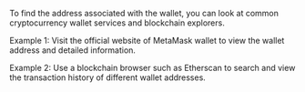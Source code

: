 To find the address associated with the wallet, you can look at common cryptocurrency wallet services and blockchain explorers.

Example 1: Visit the official website of MetaMask wallet to view the wallet address and detailed information.

Example 2: Use a blockchain browser such as Etherscan to search and view the transaction history of different wallet addresses.